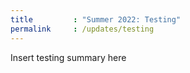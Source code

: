 ```yaml
---
title         : "Summer 2022: Testing"
permalink     : /updates/testing
---
```


Insert testing summary here
